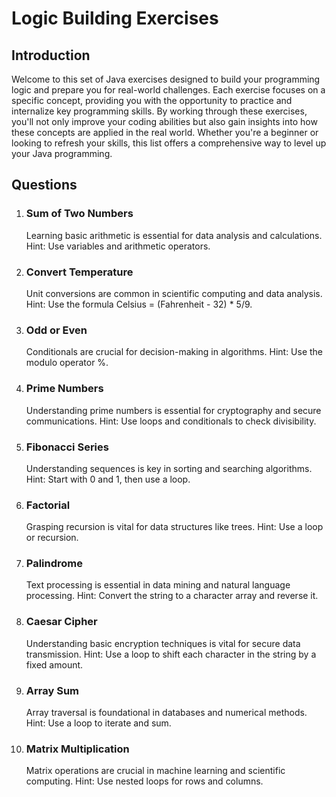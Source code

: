 # Logic Building Exercises

## Introduction

Welcome to this set of Java exercises designed to build your
programming logic and prepare you for real-world challenges. Each
exercise focuses on a specific concept, providing you with the
opportunity to practice and internalize key programming skills.
By working through these exercises, you'll not only improve your
coding abilities but also gain insights into how these concepts are
applied in the real world. Whether you're a beginner or looking to
refresh your skills, this list offers a comprehensive way to level up your
Java programming.

## Questions

1. ### Sum of Two Numbers

   Learning basic arithmetic is essential for data analysis and calculations.
   Hint: Use variables and arithmetic operators.

2. ### Convert Temperature

   Unit conversions are common in scientific computing and data
   analysis.
   Hint: Use the formula Celsius = (Fahrenheit - 32) \* 5/9.

3. ### Odd or Even

   Conditionals are crucial for decision-making in algorithms.
   Hint: Use the modulo operator %.

4. ### Prime Numbers

   Understanding prime numbers is essential for cryptography and secure
   communications.
   Hint: Use loops and conditionals to check divisibility.

5. ### Fibonacci Series

   Understanding sequences is key in sorting and searching algorithms.
   Hint: Start with 0 and 1, then use a loop.

6. ### Factorial

   Grasping recursion is vital for data structures like trees.
   Hint: Use a loop or recursion.

7. ### Palindrome

   Text processing is essential in data mining and natural language
   processing.
   Hint: Convert the string to a character array and reverse it.

8. ### Caesar Cipher

   Understanding basic encryption techniques is vital for secure data
   transmission.
   Hint: Use a loop to shift each character in the string by a fixed amount.

9. ### Array Sum

   Array traversal is foundational in databases and numerical methods.
   Hint: Use a loop to iterate and sum.

10. ### Matrix Multiplication
    Matrix operations are crucial in machine learning and scientific
    computing.
    Hint: Use nested loops for rows and columns.
